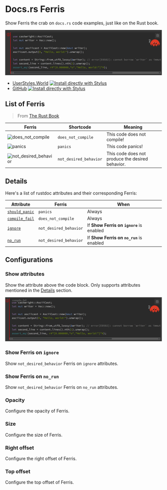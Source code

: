 # Docs.rs Ferris

Show Ferris the crab on `docs.rs` code examples, just like on the Rust book.

![demo](./images/demo.png)

- [UserStyles.World](https://userstyles.world/style/20844) [![Install directly with Stylus](https://img.shields.io/badge/Install%20directly%20with-Stylus-00adad.svg)](https://userstyles.world/api/style/20844.user.css)
- [GitHub](https://github.com/PRO-2684/gadgets/raw/main/docs.rs-ferris/) [![Install directly with Stylus](https://img.shields.io/badge/Install%20directly%20with-Stylus-00adad.svg)](https://github.com/PRO-2684/gadgets/raw/main/docs.rs-ferris/ferris.user.css)

## List of Ferris

> From [The Rust Book](https://doc.rust-lang.org/book/ch00-00-introduction.html#how-to-use-this-book:~:text=This%20code%20does%20not%20compile!)

| Ferris | Shortcode | Meaning |
| ------ | --------- | ------- |
| ![does_not_compile](https://doc.rust-lang.org/book/img/ferris/does_not_compile.svg) | `does_not_compile` | This code does not compile! |
| ![panics](https://doc.rust-lang.org/book/img/ferris/panics.svg) | `panics` | This code panics! |
| ![not_desired_behavior](https://doc.rust-lang.org/book/img/ferris/not_desired_behavior.svg) | `not_desired_behavior` | This code does not produce the desired behavior. |

## Details

Here's a list of rustdoc attributes and their corresponding Ferris:

| Attribute | Ferris | When |
| --------- | ------ | ---- |
| [`should_panic`](https://doc.rust-lang.org/rustdoc/write-documentation/documentation-tests.html#:~:text=fn%20foo()%20%7B%0A///%20%60%60%60-,should_panic,-tells%20rustdoc%20that) | `panics` | Always |
| [`compile_fail`](<https://doc.rust-lang.org/rustdoc/write-documentation/documentation-tests.html#:~:text=world%22)%3B%0A///%20%7D%0A///%20%60%60%60-,compile_fail,-tells%20rustdoc%20that>) | `does_not_compile` | Always |
| [`ignore`](https://doc.rust-lang.org/rustdoc/write-documentation/documentation-tests.html#:~:text=The-,ignore,-attribute%20tells%20Rust) | `not_desired_behavior` | If **Show Ferris on `ignore`** is enabled |
| [`no_run`](https://doc.rust-lang.org/rustdoc/write-documentation/documentation-tests.html#:~:text=The-,no_run,-attribute%20will%20compile) | `not_desired_behavior` | If **Show Ferris on `no_run`** is enabled |

## Configurations

### Show attributes

Show the attribute above the code block. Only supports attributes mentioned in the [Details](#details) section.

![show_attributes](./images/show_attributes.png)

### Show Ferris on `ignore`

Show `not_desired_behavior` Ferris on `ignore` attributes.

### Show Ferris on `no_run`

Show `not_desired_behavior` Ferris on `no_run` attributes.

### Opacity

Configure the opacity of Ferris.

### Size

Configure the size of Ferris.

### Right offset

Configure the right offset of Ferris.

### Top offset

Configure the top offset of Ferris.
